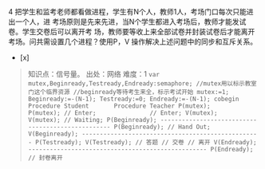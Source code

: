 4
把学生和监考老师都看做进程，学生有N个人，教师1人，考场门口每次只能进出一个人，进
考场原则是先来先进，当N个学生都进入考场后，教师才能发试卷。学生交卷后可以离开考
场，教师要等收上来全部试卷并封装试卷后才能离开考场。问共需设置几个进程？使用P，V 操作解决上述问题中的同步和互斥关系。
- [x]  

> 知识点：信号量。
> 出处：网络
> 难度：1
>     ```
>      var mutex,Beginready,Testready,Endready:semaphore;
>          //mutex用以标示教室门这个临界资源
>          //beginready等待考生来全，标示考试开始
>          mutex:=1;
>          Beginready:=-(N-1);
>          Testready:=0;
>          Endready:=-(N-1);
>          cobegin
>              Procedure Student       Procedure Teacher
>                  P(mutex);               P(mutex);
>                      // Enter;               // Enter;
>                  V(mutex);               V(mutex);
>                      // Waiting;
>                  P(Beginready);
>      --------------------------------------------------
>                                          P(Beginready);
>                                          // Hand Out;
>                                          V(Beginready);
>      --------------------------------------------------
>                  P(Testready);
>                  V(Testready);
>                  // 答题
>                  // 交卷
>                  // 离开
>                  V(Endready);
>      --------------------------------------------------
>                                          P(Endready);
>                                          // 封卷离开
>     ```
>     
